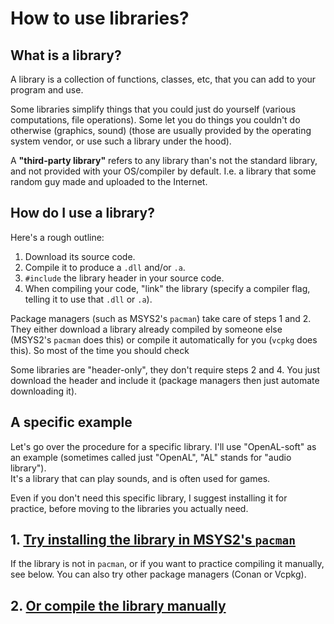 # How to use libraries?

## What is a library?

A library is a collection of functions, classes, etc, that you can add to your program and use.

Some libraries simplify things that you could just do yourself (various computations, file operations). Some let you do things you couldn't do otherwise (graphics, sound) (those are usually provided by the operating system vendor, or use such a library under the hood).

A **"third-party library"** refers to any library than's not the standard library, and not provided with your OS/compiler by default. I.e. a library that some random guy made and uploaded to the Internet.

## How do I use a library?

Here's a rough outline:

1. Download its source code.
2. Compile it to produce a `.dll` and/or `.a`.
3. `#include` the library header in your source code.
4. When compiling your code, "link" the library (specify a compiler flag, telling it to use that `.dll` or `.a`).

Package managers (such as MSYS2's `pacman`) take care of steps 1 and 2. They either download a library already compiled by someone else (MSYS2's `pacman` does this) or compile it automatically for you (`vcpkg` does this). So most of the time you should check

Some libraries are "header-only", they don't require steps 2 and 4. You just download the header and include it (package managers then just automate downloading it).

## A specific example

Let's go over the procedure for a specific library. I'll use "OpenAL-soft" as an example (sometimes called just "OpenAL", "AL" stands for "audio library").<br/>
It's a library that can play sounds, and is often used for games.

Even if you don't need this specific library, I suggest installing it for practice, before moving to the libraries you actually need.

## 1. [Try installing the library in MSYS2's `pacman`](/using_libraries_pacman.md)

If the library is not in `pacman`, or if you want to practice compiling it manually, see below. You can also try other package managers (Conan or Vcpkg).

## 2. [Or compile the library manually](/using_libraries_compiling_manually.md)
